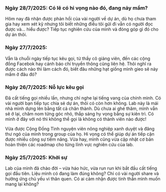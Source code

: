 ### Ngày 28/7/2025: Có lẽ có hi vọng nào đó, đang nảy mầm?
Hôm nay đã nhận được phản hồi của vài người về dự án, dù họ chưa tham gia hay xem xét kỹ nhưng tôi biết những điều tôi gửi đi vẫn có người đọc được và... hiểu được?
Tiếp tục nghiên cứu của mình và đóng góp gì đó cho dự án thôi.

### Ngày 27/7/2025: 
Vẫn là chuỗi ngày tiếp tục kêu gọi, từ thầy cô giảng viên, đến các cộng đồng Facebok hay cánh báo chí truyền thông cũng liên hệ. Thôi nghĩ ra được cách nào thì làm cách đó, biết đâu những hạt giống mình gieo sẽ nảy mầm ở đâu đó?

### Ngày 26/7/2025: Nỗ lực kêu gọi
Đã cất tiếng gọi nhiều lần, nhưng chỉ nghe lại tiếng vang của chính mình. Có vài người bạn tiếp tục chia sẻ dự án, thôi có còn hơn không. Lab này là mái nhà mình dựng lên bằng tất cả chân thành. Dù chưa ai ghé thăm, mình vẫn sẽ ở lại, chăm nom từng góc nhỏ, thắp sáng hy vọng bằng sự kiên trì. Có mình ở đây với nó thì không thể gọi là không có thành viên nào được!

Vừa được Cộng Đồng Tình nguyện viên nông nghiệp xanh duyệt và đăng thư ngỏ của mình trong group của họ. Hi vọng có thể giúp dự án tiếp cận được nhiều cộng sự tiềm năng. Vừa hay, mình cũng vừa cập nhật cơ bản hoàn thiện các roadmap cho từng lĩnh vực nghiên cứu của lab.

### Ngày 25/7/2025: Khởi sự
Lab của mình đã chào đời – vừa háo hức, vừa run run khi bắt đầu cất tiếng gọi đầu tiên. Liệu mình có đang làm đúng không? Chỉ có vài người share và hưởng ứng chủ yếu vì thân quen. Có ai cảm nhận được tinh thần mình muốn mang lại không?
